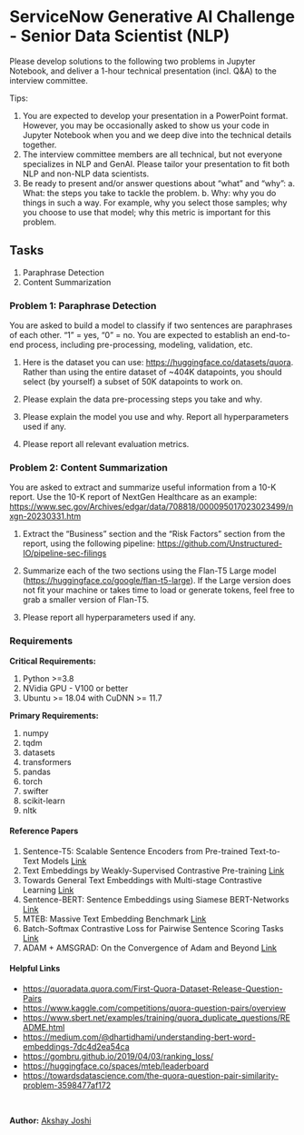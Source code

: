 # ServiceNow Generative AI Challenge - Senior Data Scientist (NLP)

Please develop solutions to the following two problems in Jupyter Notebook, and deliver a 1-hour technical presentation (incl. Q&A) to the interview committee.

Tips:

1. You are expected to develop your presentation in a PowerPoint format. However, you may be occasionally asked to show us your code in Jupyter Notebook when you and we deep dive into the technical details together.
2. The interview committee members are all technical, but not everyone specializes in NLP and GenAI. Please tailor your presentation to fit both NLP and non-NLP data scientists.
3. Be ready to present and/or answer questions about “what” and “why”:
a. What: the steps you take to tackle the problem.
b. Why: why you do things in such a way. For example, why you select those samples; why you choose to use that model; why this metric is important for this problem.

## Tasks

1. Paraphrase Detection
2. Content Summarization

### Problem 1: Paraphrase Detection

You are asked to build a model to classify if two sentences are paraphrases of each other. “1” = yes, “0” = no. You are expected to establish an end-to-end process, including pre-processing, modeling, validation, etc.

1. Here is the dataset you can use: https://huggingface.co/datasets/quora. Rather than using the entire dataset of ~404K datapoints, you should select (by yourself) a subset of 50K datapoints to work on.

2. Please explain the data pre-processing steps you take and why.

3. Please explain the model you use and why. Report all hyperparameters used if any.

4. Please report all relevant evaluation metrics.

### Problem 2: Content Summarization

You are asked to extract and summarize useful information from a 10-K report. Use the 10-K report of NextGen Healthcare as an example: https://www.sec.gov/Archives/edgar/data/708818/000095017023023499/nxgn-20230331.htm

1. Extract the “Business” section and the “Risk Factors” section from the report, using the following pipeline: https://github.com/Unstructured-IO/pipeline-sec-filings

2. Summarize each of the two sections using the Flan-T5 Large model (https://huggingface.co/google/flan-t5-large). If the Large version does not fit your machine or takes time to load or generate tokens, feel free to grab a smaller version of Flan-T5.

3. Please report all hyperparameters used if any.

### Requirements

**Critical Requirements:**

1. Python >=3.8
2. NVidia GPU - V100 or better
3. Ubuntu >= 18.04 with CuDNN >= 11.7

**Primary Requirements:**

1. numpy
2. tqdm
3. datasets
4. transformers
5. pandas
6. torch
7. swifter
8. scikit-learn
9. nltk

#### Reference Papers

1. Sentence-T5: Scalable Sentence Encoders from Pre-trained Text-to-Text Models [Link](https://arxiv.org/abs/2108.08877)
2. Text Embeddings by Weakly-Supervised Contrastive Pre-training [Link](https://arxiv.org/abs/2212.03533)
3. Towards General Text Embeddings with Multi-stage Contrastive Learning [Link](https://arxiv.org/abs/2308.03281)
4. Sentence-BERT: Sentence Embeddings using Siamese BERT-Networks [Link](https://arxiv.org/abs/1908.10084)
5. MTEB: Massive Text Embedding Benchmark [Link](https://arxiv.org/abs/2210.07316)
6. Batch-Softmax Contrastive Loss for Pairwise Sentence Scoring Tasks [Link](https://aclanthology.org/2022.naacl-main.9/)
7. ADAM + AMSGRAD: On the Convergence of Adam and Beyond [Link](https://openreview.net/forum?id=ryQu7f-RZ)

#### Helpful Links

- https://quoradata.quora.com/First-Quora-Dataset-Release-Question-Pairs
- https://www.kaggle.com/competitions/quora-question-pairs/overview
- https://www.sbert.net/examples/training/quora_duplicate_questions/README.html
- https://medium.com/@dhartidhami/understanding-bert-word-embeddings-7dc4d2ea54ca
- https://gombru.github.io/2019/04/03/ranking_loss/
- https://huggingface.co/spaces/mteb/leaderboard
- https://towardsdatascience.com/the-quora-question-pair-similarity-problem-3598477af172

&nbsp;

**Author:** [Akshay Joshi](https://www.linkedin.com/in/akkshayjoshii)
